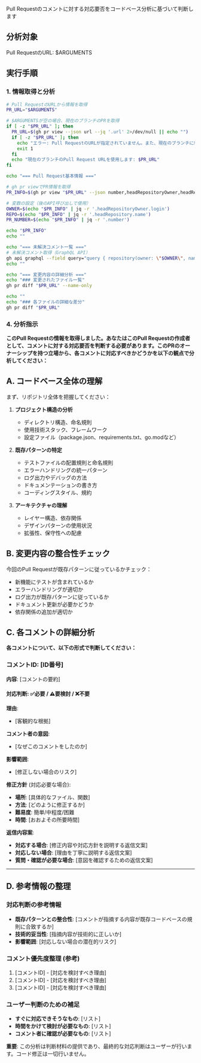Pull Requestのコメントに対する対応要否をコードベース分析に基づいて判断します

## 分析対象
Pull RequestのURL: $ARGUMENTS

## 実行手順

### 1. 情報取得と分析
```bash
# Pull RequestのURLから情報を取得
PR_URL="$ARGUMENTS"

# $ARGUMENTSが空の場合、現在のブランチのPRを取得
if [ -z "$PR_URL" ]; then
  PR_URL=$(gh pr view --json url --jq '.url' 2>/dev/null || echo "")
  if [ -z "$PR_URL" ]; then
    echo "エラー: Pull RequestのURLが指定されていません。また、現在のブランチに紐づくPRも見つかりませんでした。"
    exit 1
  fi
  echo "現在のブランチのPull Request URLを使用します: $PR_URL"
fi

echo "=== Pull Request基本情報 ==="

# gh pr viewでPR情報を取得
PR_INFO=$(gh pr view "$PR_URL" --json number,headRepositoryOwner,headRepository,title,author,state,headRefName,baseRefName,changedFiles,additions,deletions,createdAt)

# 変数の設定（後のAPI呼び出しで使用）
OWNER=$(echo "$PR_INFO" | jq -r '.headRepositoryOwner.login')
REPO=$(echo "$PR_INFO" | jq -r '.headRepository.name')
PR_NUMBER=$(echo "$PR_INFO" | jq -r '.number')

echo "$PR_INFO"
echo ""

echo "=== 未解決コメント一覧 ==="
# 未解決コメント取得（GraphQL API）
gh api graphql --field query="query { repository(owner: \"$OWNER\", name: \"$REPO\") { pullRequest(number: $PR_NUMBER) { reviewThreads(last: 100) { nodes { id isResolved comments(last: 10) { nodes { id body path line originalLine createdAt author { login } diffHunk } } } } } } }" | jq '.data.repository.pullRequest.reviewThreads.nodes | map(select(.isResolved == false)) | map(.comments.nodes) | flatten'
echo ""

echo "=== 変更内容の詳細分析 ==="
echo "### 変更されたファイル一覧"
gh pr diff "$PR_URL" --name-only

echo ""
echo "### 各ファイルの詳細な差分"
gh pr diff "$PR_URL"
```

### 4. 分析指示

**このPull Requestの情報を取得しました。あなたはこのPull Requestの作成者として、コメントに対する対応要否を判断する必要があります。このPRのオーナーシップを持つ立場から、各コメントに対応すべきかどうかを以下の観点で分析してください：**

## A. コードベース全体の理解

まず、リポジトリ全体を把握してください：

1. **プロジェクト構造の分析**
   - ディレクトリ構造、命名規則
   - 使用技術スタック、フレームワーク
   - 設定ファイル（package.json、requirements.txt、go.modなど）

2. **既存パターンの特定**
   - テストファイルの配置規則と命名規則
   - エラーハンドリングの統一パターン
   - ログ出力やデバッグの方法
   - ドキュメンテーションの書き方
   - コーディングスタイル、規約

3. **アーキテクチャの理解**
   - レイヤー構造、依存関係
   - デザインパターンの使用状況
   - 拡張性、保守性への配慮

## B. 変更内容の整合性チェック

今回のPull Requestが既存パターンに従っているかチェック：

- 新機能にテストが含まれているか
- エラーハンドリングが適切か
- ログ出力が既存パターンに従っているか
- ドキュメント更新が必要かどうか
- 依存関係の追加が適切か

## C. 各コメントの詳細分析

**各コメントについて、以下の形式で判断してください：**

### コメントID: [ID番号]
**内容**: [コメントの要約]

#### 対応判断: ✅必要 / ⚠️要検討 / ❌不要

**理由**:
- [客観的な根拠]

**コメント者の意図**:
- [なぜこのコメントをしたのか]

**影響範囲**:
- [修正しない場合のリスク]

**修正方針** (対応必要な場合):
- **場所**: [具体的なファイル、関数]
- **方法**: [どのように修正するか]
- **難易度**: 簡単/中程度/困難
- **時間**: [おおよその所要時間]

**返信内容案**:
- **対応する場合**: [修正内容や対応方針を説明する返信文案]
- **対応しない場合**: [理由を丁寧に説明する返信文案]
- **質問・確認が必要な場合**: [意図を確認するための返信文案]

---

## D. 参考情報の整理

### 対応判断の参考情報
- **既存パターンとの整合性**: [コメントが指摘する内容が既存コードベースの規則に合致するか]
- **技術的妥当性**: [指摘内容が技術的に正しいか]
- **影響範囲**: [対応しない場合の潜在的リスク]

### コメント優先度整理 (参考)
1. [コメントID] - [対応を検討すべき理由]
2. [コメントID] - [対応を検討すべき理由]  
3. [コメントID] - [対応を検討すべき理由]

### ユーザー判断のための補足
- **すぐに対応できそうなもの**: [リスト]
- **時間をかけて検討が必要なもの**: [リスト]
- **コメント者に確認が必要なもの**: [リスト]

**重要**: この分析は判断材料の提供であり、最終的な対応判断はユーザーが行います。コード修正は一切行いません。